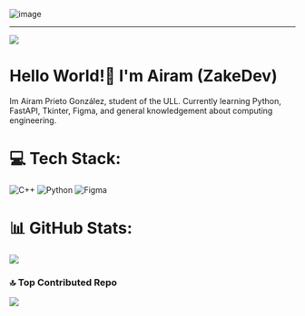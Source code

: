 ![image](https://github.com/user-attachments/assets/0c6cfcc3-2523-4d3e-83e5-b5e7af7956b4)

---
[![](https://visitcount.itsvg.in/api?id=Zake207&icon=5&color=0)](https://visitcount.itsvg.in)
# 										Hello World!👋 I'm Airam (ZakeDev)
Im Airam Prieto González, student of the ULL.
Currently learning Python, FastAPI, Tkinter, Figma, and general knowledgement about computing engineering.



# 💻 Tech Stack:
![C++](https://img.shields.io/badge/c++-%2300599C.svg?style=for-the-badge&logo=c%2B%2B&logoColor=white) ![Python](https://img.shields.io/badge/python-3670A0?style=for-the-badge&logo=python&logoColor=ffdd54) ![Figma](https://img.shields.io/badge/figma-%23F24E1E.svg?style=for-the-badge&logo=figma&logoColor=white)
# 📊 GitHub Stats:
![](https://github-readme-stats.vercel.app/api/top-langs/?username=Zake207&theme=tokyonight&hide_border=false&include_all_commits=false&count_private=true&layout=compact)


### 🔝 Top Contributed Repo
![](https://github-contributor-stats.vercel.app/api?username=Zake207&limit=5&theme=tokyonight&combine_all_yearly_contributions=true)

